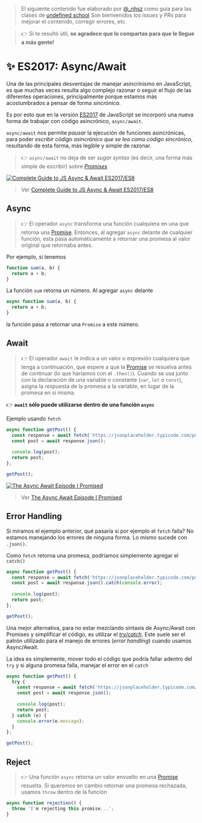> El siguiente contenido fue elaborado por [@_nhsz](https://twitter.com/_nhsz) como guía para las clases de [undefined school](https://twitter.com/undefinedSchool)
> Son bienvenidos los _issues_ y _PRs_ para mejorar el contenido, corregir errores, etc. 

> 👉 Si te resultó útil, **se agradece que lo compartas para que le llegue a más gente!**

# ✨ ES2017: Async/Await

Una de las principales desventajas de manejar asincrinismo en JavaScript, es que muchas veces resulta algo complejo razonar o seguir el flujo de las diferentes operaciones, principalmente porque estamos más acostumbrados a pensar de forma _sincrónica_.

Es por esto que en la versión [ES2017](https://medium.com/@tmvvr/ecmascript-async-await-to-the-rescue-fc379ff89146) de JavaScript se incorporó una nueva forma de trabajar con código asincrónico, `async/await`.

`async/await` nos permite _pausar_ la ejecución de funciones asincrónicas, para poder _escribir código asincrónico que se lea como código sincrónico_, resultando de esta forma, más legible y simple de razonar.

> 👉 `async/await` no deja de ser _sugar syntax_ (es decir, una forma más simple de escribir) sobre [_Promises_](https://github.com/undefinedschool/notes-es6-promises/)

[![Complete Guide to JS Async & Await ES2017/ES8](https://img.youtube.com/vi/krAYA4rvbdA/0.jpg)](https://www.youtube.com/watch?v=krAYA4rvbdA)
> Ver [Complete Guide to JS Async & Await ES2017/ES8](https://www.youtube.com/watch?v=krAYA4rvbdA)

## Async

> 👉 El operador `async` transforma una función cualquiera en una que retorna una [Promise](https://github.com/undefinedschool/notes-es6-promises). Entonces, al agregar `async` delante de cualquier función, esta pasa automáticamente a retornar una promesa al valor original que retornaba antes. 

Por ejemplo, si tenemos

```js
function sum(a, b) {
  return a + b;
}
```

La función `sum` retorna un número. Al agregar `async` delante

```js
async function sum(a, b) {
  return a + b;
}
```

la función pasa a retornar una `Promise` a este número.

## Await

> 👉 El operador `await` le indica a un valor o expresión cualquiera que tenga a continuación, que espere a que la [Promise](https://github.com/undefinedschool/notes-es6-promises) se resuelva antes de continuar (lo que haríamos con el `.then()`). Cuando se usa junto con la declaración de una variable o constante (`var`, `let` o `const`), asigna la respuesta de la promesa a la variable, en lugar de la promesa en si misma.

👉 **`await` sólo puede utilizarse dentro de una función `async`**

Ejemplo usando `fetch`

```js
async function getPost() {
  const response = await fetch('https://jsonplaceholder.typicode.com/posts/5');
  const post = await response.json();
  
  console.log(post);
  return post;
};

getPost();
```

[![The Async Await Episode I Promised](https://img.youtube.com/vi/vn3tm0quoqE/0.jpg)](https://www.youtube.com/watch?v=vn3tm0quoqE)
> Ver [The Async Await Episode I Promised](https://www.youtube.com/watch?v=vn3tm0quoqE)

## Error Handling

Si miramos el ejemplo anterior, qué pasaría si por ejemplo el `fetch` falla? No estamos manejando los errores de ninguna forma. Lo mismo sucede con `.json()`.

Como `fetch` retorna una promesa, podríamos simplemente agregar el `catch()`

```js
async function getPost() {
  const response = await fetch('https://jsonplaceholder.typicode.com/posts/5').catch(console.error);
  const post = await response.json().catch(console.error);
  
  console.log(post);
  return post;
};

getPost();
```

Una mejor alternativa, para no estar mezclando sintaxis de Async/Await con Promises y simplificar el código, es utilizar el [_try/catch_](https://www.youtube.com/watch?v=cFTFtuEQ-10). Este suele ser el patrón utilizado para el manejo de errores (_error handling_) cuando usamos Async/Await.

La idea es simplemente, mover todo el código que podría fallar adentro del `try` y si alguna promesa falla, manejar el error en el `catch`

```js
async function getPost() {
  try {
    const response = await fetch('https://jsonplaceholder.typicode.com/posts/5');
    const post = await response.json();
  
    console.log(post);
    return post;
  } catch (e) {
    console.error(e.message);
  }
};

getPost();
```

## Reject

> 👉 Una función `async` retorna un valor envuelto en una [Promise](https://github.com/undefinedschool/notes-es6-promises/) resuelta. Si queremos en cambio retornar una promesa rechazada, usamos `throw` dentro de la función

```js
async function rejection() {
  throw 'I'm rejecting this promise...';
}
```

